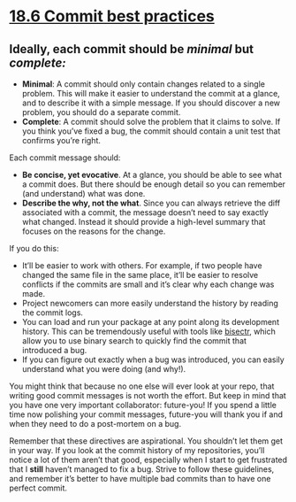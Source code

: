 # [18.6 Commit best practices](https://r-pkgs.org/git.html#commit-best-practices)
## Ideally, each commit should be *minimal* but *complete:*

* **Minimal**: A commit should only contain changes related to a single
problem. This will make it easier to understand the commit at a glance, and to
describe it with a simple message. If you should discover a new problem, you
should do a separate commit.
* **Complete**: A commit should solve the problem that it claims to solve.
If you think you’ve fixed a bug, the commit should contain a unit test
that confirms you’re right.

Each commit message should:

* **Be concise, yet evocative**. At a glance, you should be able to see
what a commit does. But there should be enough detail so you can remember
(and understand) what was done.
* **Describe the why, not the what**. Since you can always retrieve the diff
associated with a commit, the message doesn’t need to say exactly what
changed. Instead it should provide a high-level summary that focuses on the
reasons for the change.

If you do this:

* It’ll be easier to work with others. For example, if two people have changed
the same file in the same place, it’ll be easier to resolve conflicts if the
commits are small and it’s clear why each change was made.
* Project newcomers can more easily understand the history by reading the commit
logs.
* You can load and run your package at any point along its development history.
This can be tremendously useful with tools like
[bisectr](https://github.com/wch/bisectr), which allow you to use binary
search to quickly find the commit that introduced a bug.
* If you can figure out exactly when a bug was introduced, you can easily
understand what you were doing (and why!).

You might think that because no one else will ever look at your repo, that writing good commit messages is not worth the effort. But keep in mind that you have one very important collaborator: future-you! If you spend a little time now polishing your commit messages, future-you will thank you if and when they need to do a post-mortem on a bug.

Remember that these directives are aspirational. You shouldn’t let them get in your way. If you look at the commit history of my repositories, you’ll notice a lot of them aren’t that good, especially when I start to get frustrated that I **still** haven’t managed to fix a bug. Strive to follow these guidelines, and remember it’s better to have multiple bad commits than to have one perfect commit.
